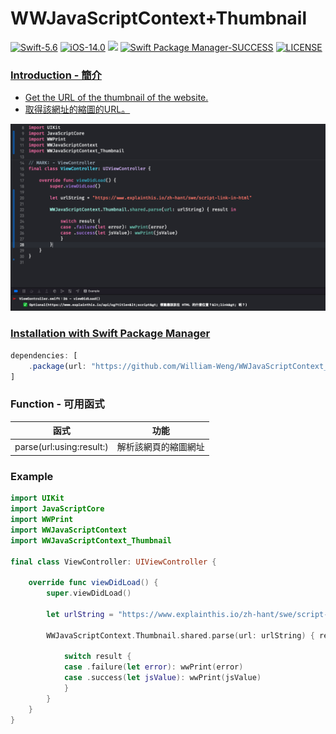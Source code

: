 # WWJavaScriptContext+Thumbnail
[![Swift-5.6](https://img.shields.io/badge/Swift-5.6-orange.svg?style=flat)](https://developer.apple.com/swift/) [![iOS-14.0](https://img.shields.io/badge/iOS-14.0-pink.svg?style=flat)](https://developer.apple.com/swift/) ![](https://img.shields.io/github/v/tag/William-Weng/WWJavaScriptContext_Thumbnail) [![Swift Package Manager-SUCCESS](https://img.shields.io/badge/Swift_Package_Manager-SUCCESS-blue.svg?style=flat)](https://developer.apple.com/swift/) [![LICENSE](https://img.shields.io/badge/LICENSE-MIT-yellow.svg?style=flat)](https://developer.apple.com/swift/)

### [Introduction - 簡介](https://swiftpackageindex.com/William-Weng)
- [Get the URL of the thumbnail of the website.](https://frankchiu.io/seo-open-graph/)
- [取得該網址的縮圖的URL。](https://www.hellosanta.com.tw/knowledge/category-39/post-411)

![](./Example.png)

### [Installation with Swift Package Manager](https://medium.com/彼得潘的-swift-ios-app-開發問題解答集/使用-spm-安裝第三方套件-xcode-11-新功能-2c4ffcf85b4b)
```js
dependencies: [
    .package(url: "https://github.com/William-Weng/WWJavaScriptContext_Thumbnail.git", .upToNextMajor(from: "1.0.0"))
]
```

### Function - 可用函式
|函式|功能|
|-|-|
|parse(url:using:result:)|解析該網頁的縮圖網址|

### Example
```swift
import UIKit
import JavaScriptCore
import WWPrint
import WWJavaScriptContext
import WWJavaScriptContext_Thumbnail

final class ViewController: UIViewController {

    override func viewDidLoad() {
        super.viewDidLoad()
        
        let urlString = "https://www.explainthis.io/zh-hant/swe/script-link-in-html"
        
        WWJavaScriptContext.Thumbnail.shared.parse(url: urlString) { result in
            
            switch result {
            case .failure(let error): wwPrint(error)
            case .success(let jsValue): wwPrint(jsValue)
            }
        }
    }
}
```
